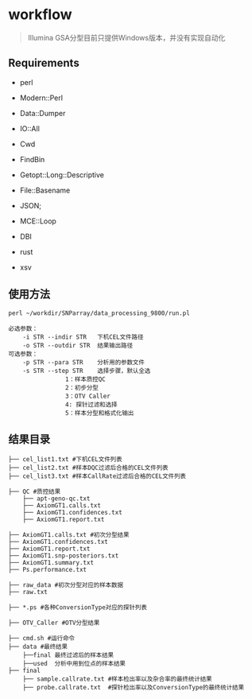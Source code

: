 # workflow
> Illumina GSA分型目前只提供Windows版本，并没有实现自动化

## Requirements
- perl 
 - Modern::Perl
 - Data::Dumper
 - IO::All
 - Cwd
 - FindBin
 - Getopt::Long::Descriptive
 - File::Basename
 - JSON;
 - MCE::Loop
 - DBI

- rust
 - xsv

## 使用方法
```
perl ~/workdir/SNParray/data_processing_9800/run.pl

必选参数：
	-i STR --indir STR   下机CEL文件路径
	-o STR --outdir STR  结果输出路径
可选参数：	                   
	-p STR --para STR    分析用的参数文件
	-s STR --step STR    选择步骤，默认全选
				1：样本质控QC
				2：初步分型
				3：OTV Caller
				4: 探针过滤和选择
				5：样本分型和格式化输出
```

## 结果目录
```
├── cel_list1.txt #下机CEL文件列表
├── cel_list2.txt #样本DQC过滤后合格的CEL文件列表
├── cel_list3.txt #样本CallRate过滤后合格的CEL文件列表

├── QC #质控结果
	├── apt-geno-qc.txt
	├── AxiomGT1.calls.txt
	├── AxiomGT1.confidences.txt
	├── AxiomGT1.report.txt

├── AxiomGT1.calls.txt #初次分型结果
├── AxiomGT1.confidences.txt
├── AxiomGT1.report.txt
├── AxiomGT1.snp-posteriors.txt
├── AxiomGT1.summary.txt
├── Ps.performance.txt

├── raw_data #初次分型对应的样本数据
├── raw.txt

├── *.ps #各种ConversionType对应的探针列表

├── OTV_Caller #OTV分型结果

├── cmd.sh #运行命令
├── data #最终结果
	├──final 最终过滤后的样本结果
	├──used  分析中用到位点的样本结果	
├── final
	├── sample.callrate.txt #样本检出率以及杂合率的最终统计结果
	├── probe.callrate.txt  #探针检出率以及ConversionType的最终统计结果

```